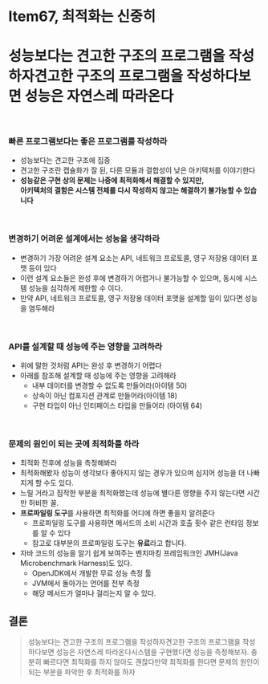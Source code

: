 # Item67, 최적화는 신중히

# 성능보다는 견고한 구조의 프로그램을 작성하자견고한 구조의 프로그램을 작성하다보면 성능은 자연스레 따라온다
<br>

### **빠른 프로그램보다는 좋은 프로그램를 작성하라**

- 성능보다는 견고한 구조에 집중  
- 견고한 구조란 캡슐화가 잘 된, 다른 모듈과 결합성이 낮은 아키텍처를 이야기한다  
- **성능같은 구현 상의 문제는 나중에 최적화해서 해결할 수 있지만,   
아키텍처의 결함은 시스템 전체를 다시 작성하지 않고는 해결하기 불가능할 수 있습니다**  
<br>

### **변경하기 어려운 설계에서는 성능을 생각하라**

- 변경하기 가장 어려운 설계 요소는 API, 네트워크 프로토콜, 영구 저장용 데이터 포맷 등이 있다
- 이런 설계 요소들은 완성 후에 변경하기 어렵거나 불가능할 수 있으며, 
동시에 시스템 성능을 심각하게 제한할 수 이다.
- 만약 API, 네트워크 프로토콜, 영구 저장용 데이터 포맷을 설계할 일이 있다면 성능을 염두해라
<br>

### **API를 설계할 때 성능에 주는 영향을 고려하라**

- 위에 말한 것처럼 API는 완성 후 변경하기 어렵다
- 아래를 참조해 설계할 때 성능에 주는 영향을 고려해라
    - 내부 데이터를 변경할 수 없도록 만들어라(아이템 50)
    - 상속이 아닌 컴포지션 관계로 만들어라(아이템 18)
    - 구현 타입이 아닌 인터페이스 타입을 만들어라 (아이템 64)
<br>

### **문제의 원인이 되는 곳에 최적화를 하라**

- 최적화 전후에 성능을 측정해봐라
- 최적화해봤자 성능이 생각보다 좋아지지 않는 경우가 있으며 
심지어 성능을 더 나빠지게 할 수도 있다.
- 느릴 거라고 짐작한 부분을 최적화했는데 성능에 별다른 영향을 주지 않는다면 
시간만 허비한 꼴.
- **프로파일링 도구**를 사용하면 최적화를 어디에 하면 좋을지 알려준다
    - 프로파일링 도구를 사용하면 메서드의 소비 시간과 호출 횟수 같은 런타임 정보를 알 수 있다
    - 참고로 대부분의 프로파일링 도구는 **유료**라고 합니다.
- 자바 코드의 성능을 알기 쉽게 보여주는 벤치마킹 프레임워크인 JMH(Java Microbenchmark Harness)도 있다.
    - OpenJDK에서 개발한 무료 성능 측정 툴
    - JVM에서 돌아가는 언어를 전부 측정
    - 해당 메서드가 얼마나 걸리는지 알 수 있다.
    

## 결론

> 성능보다는 견고한 구조의 프로그램을 작성하자견고한 구조의 프로그램을 작성하다보면 성능은 자연스레 따라온다시스템을 구현했다면 성능을 측정해보자. 
충분히 빠르다면 최적화를 하지 않아도 괜찮다만약 최적화를 한다면 문제의 원인이 되는 부분을 파악한 후 최적화를 하자
>
